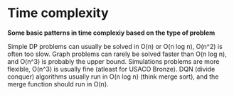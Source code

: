 # Time complexity

**Some basic patterns in time complexiy based on the type of problem**

Simple DP problems can usually be solved in O(n) or O(n log n), O(n^2) is often too slow.
Graph problems can rarely be solved faster than O(n log n), and O(n^3) is probably the upper bound.
Simulations problems are more flexible, O(n^3) is usually fine (atleast for USACO Bronze).
DQN (divide conquer) algorithms usually run in O(n log n) (think merge sort), and the merge function should run in O(n).
